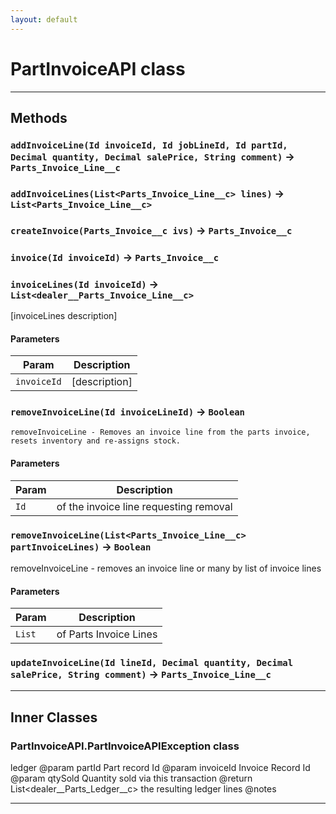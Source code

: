 ```yaml
---
layout: default
---
```

# PartInvoiceAPI class
---
## Methods
### `addInvoiceLine(Id invoiceId, Id jobLineId, Id partId, Decimal quantity, Decimal salePrice, String comment)` → `Parts_Invoice_Line__c`
### `addInvoiceLines(List<Parts_Invoice_Line__c> lines)` → `List<Parts_Invoice_Line__c>`
### `createInvoice(Parts_Invoice__c ivs)` → `Parts_Invoice__c`
### `invoice(Id invoiceId)` → `Parts_Invoice__c`
### `invoiceLines(Id invoiceId)` → `List<dealer__Parts_Invoice_Line__c>`

 [invoiceLines description]

#### Parameters
|Param|Description|
|-----|-----------|
|`invoiceId` |  [description] |

### `removeInvoiceLine(Id invoiceLineId)` → `Boolean`

 	removeInvoiceLine - Removes an invoice line from the parts invoice, resets inventory and re-assigns stock.

#### Parameters
|Param|Description|
|-----|-----------|
|`Id` |  of the invoice line requesting removal |

### `removeInvoiceLine(List<Parts_Invoice_Line__c> partInvoiceLines)` → `Boolean`

 removeInvoiceLine - removes an invoice line or many by list of invoice lines

#### Parameters
|Param|Description|
|-----|-----------|
|`List` |  of Parts Invoice Lines |

### `updateInvoiceLine(Id lineId, Decimal quantity, Decimal salePrice, String comment)` → `Parts_Invoice_Line__c`
---
## Inner Classes

### PartInvoiceAPI.PartInvoiceAPIException class

 ledger @param  partId    Part record Id @param  invoiceId Invoice Record Id @param  qtySold   Quantity sold via this transaction @return List<dealer__Parts_Ledger__c> the resulting ledger lines @notes

---
